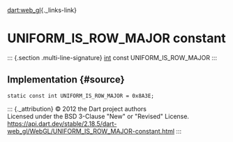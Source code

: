 [dart:web\_gl](../../dart-web_gl/dart-web_gl-library){._links-link}

UNIFORM\_IS\_ROW\_MAJOR constant
================================

::: {.section .multi-line-signature}
[int](../../dart-core/int-class) const UNIFORM\_IS\_ROW\_MAJOR
:::

Implementation {#source}
--------------

``` {.language-dart data-language="dart"}
static const int UNIFORM_IS_ROW_MAJOR = 0x8A3E;
```

::: {._attribution}
© 2012 the Dart project authors\
Licensed under the BSD 3-Clause \"New\" or \"Revised\" License.\
<https://api.dart.dev/stable/2.18.5/dart-web_gl/WebGL/UNIFORM_IS_ROW_MAJOR-constant.html>
:::
